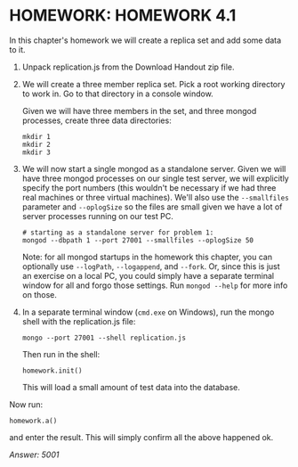 # HOMEWORK: HOMEWORK 4.1
In this chapter's homework we will create a replica set and add some data to it.

1. Unpack replication.js from the Download Handout zip file.

2. We will create a three member replica set. Pick a root working directory to work in.
Go to that directory in a console window.

    Given we will have three members in the set, and three mongod processes, create three data directories:
    ```
    mkdir 1
    mkdir 2
    mkdir 3
    ```

3. We will now start a single mongod as a standalone server.
Given we will have three mongod processes on our single test server, we will explicitly specify the port numbers (this wouldn't be necessary if we had three real machines or three virtual machines).
We'll also use the `--smallfiles` parameter and `--oplogSize` so the files are small given we have a lot of server processes running on our test PC.
    ```
    # starting as a standalone server for problem 1:
    mongod --dbpath 1 --port 27001 --smallfiles --oplogSize 50
    ```

    Note: for all mongod startups in the homework this chapter, you can optionally use `--logPath`, `--logappend`, and `--fork`.
    Or, since this is just an exercise on a local PC, you could simply have a separate terminal window for all and forgo those settings.
    Run `mongod --help` for more info on those.

4. In a separate terminal window (`cmd.exe` on Windows), run the mongo shell with the replication.js file:
    ```
    mongo --port 27001 --shell replication.js
    ```

    Then run in the shell:
    ```
    homework.init()
    ```
    This will load a small amount of test data into the database.

Now run:
```
homework.a()
```
and enter the result.
This will simply confirm all the above happened ok.

*Answer: 5001*
